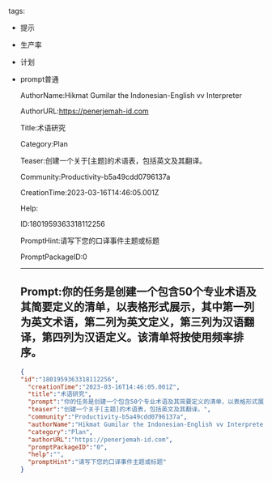   tags: 
- 提示
- 生产率
- 计划
- prompt普通

  AuthorName:Hikmat Gumilar the Indonesian-English vv Interpreter

  AuthorURL:https://penerjemah-id.com

  Title:术语研究

  Category:Plan

  Teaser:创建一个关于[主题]的术语表，包括英文及其翻译。

  Community:Productivity-b5a49cdd0796137a

  CreationTime:2023-03-16T14:46:05.001Z

  Help:

  ID:1801959363318112256

  PromptHint:请写下您的口译事件主题或标题

  PromptPackageID:0

  ---

  ## Prompt:你的任务是创建一个包含50个专业术语及其简要定义的清单，以表格形式展示，其中第一列为英文术语，第二列为英文定义，第三列为汉语翻译，第四列为汉语定义。该清单将按使用频率排序。

  ```json
  {
  "id":"1801959363318112256",
    "creationTime":"2023-03-16T14:46:05.001Z",
    "title":"术语研究",
    "prompt":"你的任务是创建一个包含50个专业术语及其简要定义的清单，以表格形式展示，其中第一列为英文术语，第二列为英文定义，第三列为汉语翻译，第四列为汉语定义。该清单将按使用频率排序。",
    "teaser":"创建一个关于[主题]的术语表，包括英文及其翻译。",
    "community":"Productivity-b5a49cdd0796137a",
    "authorName":"Hikmat Gumilar the Indonesian-English vv Interpreter",
    "category":"Plan",
    "authorURL":"https://penerjemah-id.com",
    "promptPackageID":"0",
    "help":"",
    "promptHint":"请写下您的口译事件主题或标题"
  }
  ```
